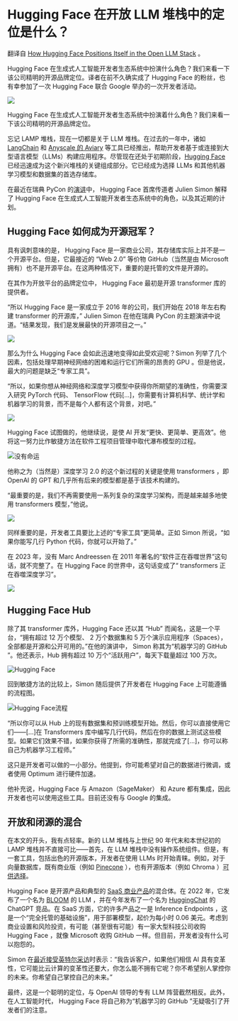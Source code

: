 # Hugging Face 在开放 LLM 堆栈中的定位是什么？

翻译自 [How Hugging Face Positions Itself in the Open LLM Stack](https://thenewstack.io/how-hugging-face-positions-itself-in-the-open-llm-stack/) 。

Hugging Face 在生成式人工智能开发者生态系统中扮演什么角色？我们来看一下该公司精明的开源品牌定位。译者在前不久确实成了 Hugging Face 的粉丝，也有幸参加了一次 Hugging Face 联合 Google 举办的一次开发者活动。

![](https://cdn.thenewstack.io/media/2023/06/5b642950-huggingface_feature2-1024x568.jpg)

Hugging Face 在生成式人工智能开发者生态系统中扮演着什么角色？我们来看一下该公司精明的开源品牌定位。

忘记 LAMP 堆栈，现在一切都是关于 LLM 堆栈。在过去的一年中，诸如 [LangChain](https://thenewstack.io/langchain-the-trendiest-web-framework-of-2023-thanks-to-ai/) 和 [Anyscale 的 Aviary](https://thenewstack.io/a-new-tool-for-the-open-source-llm-developer-stack-aviary/) 等工具已经推出，帮助开发者基于或连接到大型语言模型（LLMs）构建应用程序。尽管现在还处于初期阶段，[Hugging Face](https://huggingface.co/) 已经迅速成为这个新兴堆栈的关键组成部分。它已经成为选择 LLMs 和其他机器学习模型和数据集的首选存储库。

在最近在瑞典 PyCon 的[演讲](https://youtu.be/fckyXntHy1s)中， Hugging Face 首席传道者 Julien Simon 解释了 Hugging Face 在生成式人工智能开发者生态系统中的角色，以及其近期的计划。

## Hugging Face 如何成为开源冠军？

具有讽刺意味的是， Hugging Face 是一家商业公司，其存储库实际上并不是一个开源平台。但是，它最接近的 “Web 2.0” 等价物 GitHub（当然是由 Microsoft 拥有）也不是开源平台。在这两种情况下，重要的是托管的文件是开源的。

在其作为开放平台的品牌定位中， Hugging Face 最初是开源 transformer 库的提供者。

“所以 Hugging Face 是一家成立于 2016 年的公司，我们开始在 2018 年左右构建 transformer 的开源库，” Julien Simon 在他在瑞典 PyCon 的主题演讲中说道。“结果发现，我们是发展最快的开源项目之一。”

![](https://cdn.thenewstack.io/media/2023/06/7f4fae4b-hf_growth2-scaled.jpg)


那么为什么 Hugging Face 会如此迅速地变得如此受欢迎呢？Simon 列举了几个因素，包括处理早期神经网络的困难和运行它们所需的昂贵的 GPU 。但是他说，最大的问题是缺乏“专家工具”。

“所以，如果你想从神经网络和深度学习模型中获得你所期望的准确性，你需要深入研究 PyTorch 代码、 TensorFlow 代码[...]，你需要有计算机科学、统计学和机器学习的背景，而不是每个人都有这个背景，对吧。”

![](https://cdn.thenewstack.io/media/2023/06/c0ae0f6a-hf_expert_tools2-scaled.jpg)

Hugging Face 试图做的，他继续说，是使 AI 开发“更快、更简单、更高效”。他将这一努力比作敏捷方法在软件工程项目管理中取代瀑布模型的过程。

![没有命运](https://cdn.thenewstack.io/media/2023/06/4df21d3f-hf_agile2.jpg)

他称之为（当然是）深度学习 2.0 的这个新过程的关键是使用 transformers ，即 OpenAI 的 GPT 和几乎所有后来的模型都是基于该技术构建的。

“最重要的是，我们不再需要使用一系列复杂的深度学习架构，而是越来越多地使用 transformers 模型，”他说。

![](https://cdn.thenewstack.io/media/2023/06/c4afcfe7-hf_dl2.02-scaled.jpg)

同样重要的是，开发者工具要比上述的“专家工具”更简单。正如 Simon 所说，“如果你能写几行 Python 代码，你就可以开始了。”

在 2023 年，没有 Marc Andreessen 在 2011 年著名的“软件正在吞噬世界”这句话，就不完整了。在 Hugging Face 的世界中，这句话变成了“ transformers 正在吞噬深度学习”。

![](https://cdn.thenewstack.io/media/2023/06/7bd2f752-eating2-scaled.jpg)

## Hugging Face Hub

除了其 transformer 库外，Hugging Face 还以其 “Hub” 而闻名，这是一个平台，“拥有超过 12 万个模型、 2 万个数据集和 5 万个演示应用程序（Spaces），全部都是开源和公开可用的。”在他的演讲中， Simon 称其为“机器学习的 GitHub ”。他还表示，Hub 拥有超过 10 万个“活跃用户”，每天下载量超过 100 万次。

![Hugging Face](https://cdn.thenewstack.io/media/2023/06/725d50a0-hf-hub2-scaled.jpg)

回到敏捷方法的比较上，Simon 随后提供了开发者在 Hugging Face 上可能遵循的流程图。

![Hugging Face流程](https://cdn.thenewstack.io/media/2023/06/88073fbe-hf-flow-chart2-scaled.jpg)

“所以你可以从 Hub 上的现有数据集和预训练模型开始。然后，你可以直接使用它们——[...]在 Transformers 库中编写几行代码，然后在你的数据上测试这些模型。如果它们效果不错，如果你获得了所需的准确性，那就完成了[...]，你可以称自己为机器学习工程师。”

这只是开发者可以做的一小部分。他提到，你可能希望对自己的数据进行微调，或者使用 Optimum 进行硬件加速。

他补充说，Hugging Face 与 Amazon（SageMaker） 和 Azure 都有集成，因此开发者也可以使用这些工具。目前还没有与 Google 的集成。

## 开放和闭源的混合

在本文的开头，我有点轻率。新的 LLM 堆栈与上世纪 90 年代末和本世纪初的 LAMP 堆栈并不直接可比——首先，在 LLM 堆栈中没有操作系统组件。但是，有一套工具，包括出色的开源版本，开发者在使用 LLMs 时开始青睐。例如，对于向量数据库，既有商业版（例如 [Pinecone](https://thenewstack.io/vector-databases-are-having-a-moment-a-chat-with-pinecone/) ），也有开源版本（例如 Chroma ）[可供选择](https://thenewstack.io/top-5-vector-database-solutions-for-your-ai-project/)。

Hugging Face 是开源产品和典型的 [SaaS 商业产品](https://huggingface.co/pricing)的混合体。在 2022 年，它发布了一个名为 [BLOOM](https://huggingface.co/docs/transformers/model_doc/bloom) 的 LLM ，并在今年发布了一个名为 [HuggingChat](https://twitter.com/ClementDelangue/status/1650908484936908808) 的 ChatGPT 竞品。在 SaaS 方面，它的许多产品之一是 Inference Endpoints ，这是一个“完全托管的基础设施”，用于部署模型，起价为每小时 0.06 美元。考虑到商业设置和风险投资，有可能（甚至很有可能）有一家大型科技公司收购 Hugging Face ，就像 Microsoft 收购 GitHub 一样。但目前，开发者没有什么可以抱怨的。

Simon 在[最近接受英特尔采访](https://www.intel.com/content/www/us/en/developer/articles/community/democratized-language-models-boost-ai-development.html)时表示：“我告诉客户，如果他们相信 AI 具有变革性，它可能比云计算的变革性还要大，你怎么能不拥有它呢？你不希望别人掌控你的未来。你希望自己掌控自己的未来。”

最终，这是一个聪明的定位，与 OpenAI 领导的专有 LLM 阵营截然相反。此外，在人工智能时代， Hugging Face 将自己称为“机器学习的 GitHub ”无疑吸引了开发者们的注意。